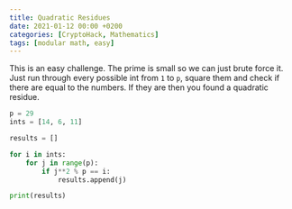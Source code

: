 ```yaml
---
title: Quadratic Residues
date: 2021-01-12 00:00 +0200
categories: [CryptoHack, Mathematics]
tags: [modular math, easy]
---
```


This is an easy challenge. The prime is small so we can just brute force it. Just run through every possible int from `1` to `p`, square them and check if there are equal to the numbers. If they are then you found a quadratic residue.

```python
p = 29
ints = [14, 6, 11] 

results = []

for i in ints:
    for j in range(p):
        if j**2 % p == i:
            results.append(j)

print(results)
```
